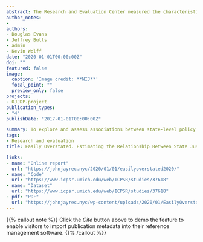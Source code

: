 ```yaml
---
abstract: The Research and Evaluation Center measured the characteristics of state-level juvenile justice policies and estimated their association with changes in juvenile crime and youth confinement. Using data from the National Center for Juvenile Justice’s compendium of justice system characteristics, “Juvenile Justice, Geography, Policy, Practice & Statistics” (JJGPS), the research team created an index that accounted for 16 policies that were more or less progressive in terms of rehabilitative intent, compatibility with developmental science, focus on the use of “least restrictive” settings, and consistency with civil liberties and the need for balanced restraint on the powers of government to ensure public safety. The study assigned a score to each of the 50 states based on the extent to which its youth justice policy environment could be considered “progressive” as opposed to punitive or regressive. According to the study’s results, rates of youth confinement declined significantly across the country during the past two decades (modeled by a function of time), but states with more progressive policy environments did not demonstrate significantly steeper declines than less progressive states.
author_notes:
- 
authors:
- Douglas Evans 
- Jeffrey Butts 
- admin 
- Kevin Wolff 
date: "2020-01-01T00:00:00Z"
doi: ""
featured: false
image:
  caption: 'Image credit: **NIJ**'
  focal_point: ""
  preview_only: false
projects: 
- OJJDP-project
publication_types:
- "4"
publishDate: "2017-01-01T00:00:00Z"

summary: To explore and assess associations between state-level policy reforms and juvenile justice system outcomes
tags:
- Research and evaluation
title: Easily Overstated. Estimating the Relationship Between State Justice Policy Environments and Falling Rates of Youth Confinement

links:
- name: "Online report"
  url: "https://johnjayrec.nyc/2020/01/01/easilyoverstated2020/"
- name: "Code"
  url: "https://www.icpsr.umich.edu/web/ICPSR/studies/37618"
- name: "Dataset"
  url: "https://www.icpsr.umich.edu/web/ICPSR/studies/37618"
- pdf: "PDF"
  url: "https://johnjayrec.nyc/wp-content/uploads/2020/01/EasilyOverstated2020-1.pdf"
---
```


{{% callout note %}}
Click the *Cite* button above to demo the feature to enable visitors to import publication metadata into their reference management software.
{{% /callout %}}

